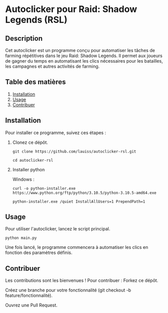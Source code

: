 # Autoclicker pour Raid: Shadow Legends (RSL)

## Description
Cet autoclicker est un programme conçu pour automatiser les tâches de farming répétitives dans le jeu Raid: Shadow Legends. 
Il permet aux joueurs de gagner du temps en automatisant les clics nécessaires pour les batailles, les campagnes 
et autres activités de farming.

## Table des matières
1. [Installation](#installation)
2. [Usage](#usage)
3. [Contribuer](#contribuer)

## Installation
Pour installer ce programme, suivez ces étapes :

1. Clonez ce dépôt.
    
       git clone https://github.com/lauiss/autoclicker-rsl.git

       cd autoclicker-rsl

3. Installer python

      Windows : 
  
       curl -o python-installer.exe https://www.python.org/ftp/python/3.10.5/python-3.10.5-amd64.exe
  
       python-installer.exe /quiet InstallAllUsers=1 PrependPath=1

## Usage
Pour utiliser l'autoclicker, lancez le script principal.

    python main.py

Une fois lancé, le programme commencera à automatiser les clics en fonction des paramètres définis.

## Contribuer
Les contributions sont les bienvenues ! Pour contribuer : 
Forkez ce dépôt. 

Créez une branche pour votre fonctionnalité (git checkout -b feature/fonctionnalité). 

Ouvrez une Pull Request.

